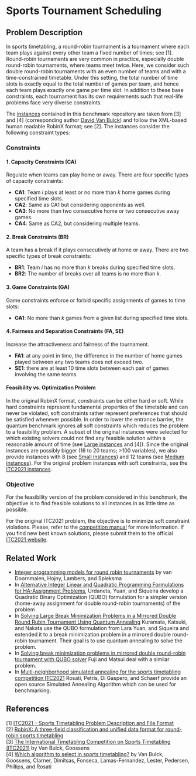 # Sports Tournament Scheduling

## Problem Description

In sports timetabling, a round-robin tournament is a tournament where each team plays against every other team a fixed number of times; see [1].
Round-robin tournaments are very common in practice, especially double round-robin tournaments,
where teams meet twice.
Here, we consider such double round-robin tournaments with an even number of teams and with a time-constrained timetable.
Under this setting, the total number of time slots is exactly equal to the total number of games
per team, and hence each team plays exactly one game per time slot.
In addition to these base constraints, each tournament has its own requirements such that real-life problems
face very diverse constraints.

The [instances](/05-sports/instances)
contained in this benchmark repository are taken from [3] and [4] (corresponding author [David Van Bulck](mailto:david.vanbulck@ugent.be)) and follow the XML-based human readable RobinX format; see [2].
The instances consider the following constraint types:

### Constraints

#### 1. **Capacity Constraints (CA)**
Regulate when teams can play home or away. There are four specific types of capacity constraints:

- **CA1**: Team *i* plays at least or no more than *k* home games during specified time slots.
- **CA2**: Same as CA1 but considering opponents as well.
- **CA3**: No more than two consecutive home or two consecutive away games.
- **CA4**: Same as CA2, but considering multiple teams.

#### 2. **Break Constraints (BR)**
A team has a break if it plays consecutively at home or away. There are two specific types of break constraints:

- **BR1**: Team *i* has no more than *k* breaks during specified time slots.
- **BR2**: The number of breaks over all teams is no more than *k*.

#### 3. **Game Constraints (GA)**
Game constraints enforce or forbid specific assignments of games to time slots:

- **GA1**: No more than *k* games from a given list during specified time slots.

#### 4. **Fairness and Separation Constraints (FA, SE)**
Increase the attractiveness and fairness of the tournament.

- **FA1**: at any point in time, the difference in the number of home games played between any two teams does not exceed two.
- **SE1**: there are at least 10 time slots between each pair of games involving the same teams.


#### Feasibility vs. Optimization Problem
In the original RobinX format, constraints can be either hard or soft. While hard constraints represent fundamental properties of the timetable and can never be violated, soft constraints rather represent preferences that should be satisfied whenever possible.
In order to lower the entrance barrier, the quantum benchmark ignores all soft constraints which reduces the problem to a feasibility problem.
A subset of the original instances were selected for which existing solvers could not find any feasible solution within a reasonable amount of time (see [Large instances](/05-sports/instances/Large) and [4]).
Since the original instances are possibly bigger (16 to 20 teams; >100 variables), we also provide instances with 8 (see [Small instances](/05-sports/instances/Small)) and 12 teams (see [Medium instances](/05-sports/instances/Medium)).
For the original problem instances with soft constraints, see the [ITC2021 instances](/05-sports/instances/ITC2021).

### Objective

For the feasibility version of the problem considered in this benchmark, the objective is to find feasible solutions to all instances in as little time as possible.

For the original ITC2021 problem, the objective is to minimize soft constraint violations. Please, refer to the [competition manual](/05-sports/info/OrganizationITC2021_V7.pdf) for more information. If you find new best known solutions, please submit them to the official [ITC2021 website](https://robinxval.ugent.be/ITC2021/instances.php).


## Related Work
- [Integer programming models for round robin tournaments](https://www.sciencedirect.com/science/article/pii/S0377221723001510) by van Doornmalen, Hojny, Lambers, and Spieksma
- In [Alternative Integer Linear and Quadratic Programming Formulations for HA-Assignment Problems](https://proceedings.sbmac.org.br/sbmac/article/view/2063), Urdaneta, Yuan, and Siqueira develop a Quadratic Binary Optimization (QUBO) formulation for a simpler version (home-away assignment for double round-robin tournaments) of the problem
- In [Solving Large Break Minimization Problems in a Mirrored Double Round Rubin Tournament Using Quantum Annealing](https://journals.plos.org/plosone/article?id=10.1371/journal.pone.0266846) Kuramata, Katsuki, and Nakata use the QUBO formulation from Lara Yuan, and Siqueira and extended it to a break minimization problem in a mirrored double round-robin tournament. Their goal is to use quantum annealing to solve the problem.
- In [Solving break minimization problems in mirrored double round-robin tournament with QUBO solver](https://arxiv.org/abs/2307.00263) Fuji and Matsui deal with a similar problem.
- In [Multi-neighborhood simulated annealing for the sports timetabling competition ITC2021](https://doi.org/10.1007/s10951-022-00740-y) Rosati, Petris, Di Gaspero, and Schaerf provide an open source Simulated Annealing Algorithm which can be used for benchmarking.


## References
[1] [ITC2021 – Sports Timetabling Problem Description and File Format](/05-sports/info/OrganizationITC2021_V7.pdf)\
[2] [RobinX: A three-field classification and unified data format for round-robin sports timetabling](/05-sports/info/VanBulck2019.pdf)\
[3] [The International Timetabling Competition on Sports Timetabling (ITC2021)](/05-sports/info/1-s2.0-S0377221722009201-main.pdf) by Van Bulck, Goossens\
[4] [Which algorithm to select in sports timetabling?](/05-sports/info/VanBulck2024.pdf) by Van Bulck, Goossens, Clarner, Dimitsas, Fonseca, Lamas-Fernandez, Lester, Pedersen, Phillips, and Rosati

